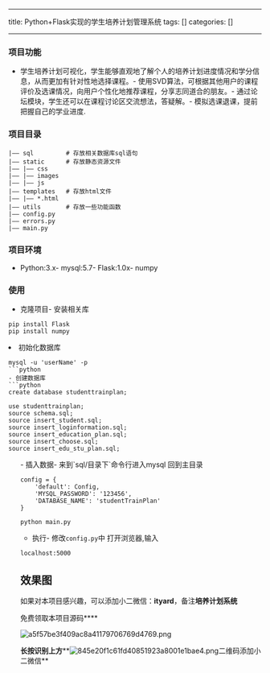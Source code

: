 
--- 
title:  Python+Flask实现的学生培养计划管理系统 
tags: []
categories: [] 

---
### 项目功能
- 学生培养计划可视化，学生能够直观地了解个人的培养计划进度情况和学分信息，从而更加有针对性地选择课程。- 使用SVD算法，可根据其他用户的课程评价及选课情况，向用户个性化地推荐课程，分享志同道合的朋友。- 通过论坛模块，学生还可以在课程讨论区交流想法，答疑解。- 模拟选课退课，提前把握自己的学业进度.
### 项目目录

```
|—— sql         # 存放相关数据库sql语句
|—— static      # 存放静态资源文件
|—— |—— css    
|—— |—— images
|—— |—— js
|—— templates   # 存放html文件
|—— |—— *.html
|—— utils       # 存放一些功能函数
|—— config.py
|—— errors.py
|—— main.py
```

### 项目环境
- Python:3.x- mysql:5.7- Flask:1.0x- numpy
### 使用
- 克隆项目- 安装相关库
```
pip install Flask
pip install numpy
```
<li>初始化数据库<pre class="has"><code class="language-go">mysql -u 'userName' -p 
```python
- 创建数据库
```python
create database studenttrainplan;</code></pre><pre class="has"><code class="language-go">use studenttrainplan;
source schema.sql;
source insert_student.sql;
source insert_loginformation.sql;
source insert_education_plan.sql;
source insert_choose.sql;
source insert_edu_stu_plan.sql;</code></pre> 
   <ul>- 插入数据- 来到`sql/目录下`命令行进入mysql
回到主目录

```
config = {
    'default': Config,
    'MYSQL_PASSWORD': '123456',
    'DATABASE_NAME': 'studentTrainPlan'
}
```

```
python main.py
```
- 执行- 修改`config.py`中
打开浏览器,输入

```
localhost:5000
```

## 效果图

如果对本项目感兴趣，可以添加小二微信：**ityard**，备注**培养计划系统**

免费领取本项目源码****

<img src="https://img-blog.csdnimg.cn/img_convert/a5f57be3f409ac8a41179706769d4769.png" alt="a5f57be3f409ac8a41179706769d4769.png">

******长按识别上方********<img src="https://img-blog.csdnimg.cn/img_convert/845e20f1c61fd40851923a8001e1bae4.png" alt="845e20f1c61fd40851923a8001e1bae4.png">二维码添加小二微信**
